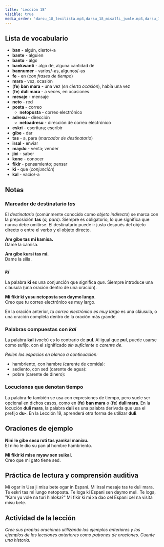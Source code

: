 ```yaml
---
title: 'Lección 18'
visible: true
media_order: 'darsu_18_lexilista.mp3,darsu_18_misalli_jumle.mp3,darsu_18_doxoli_abyasa.mp3'
---
```


## Lista de vocabulario

* **ban** - algún, cierto/-a
* **bante** - alguien
* **banto** - algo
* **bankwanti** - algo de, alguna cantidad de
* **bannumer** - varios/-as, algunos/-as
* **fe** - en (_con frases de tiempo_)
* **mara** - vez, ocasión
* (**fe**) **ban mara** - una vez (_en cierta ocasión_), había una vez
* (**fe**) **duli mara** - a veces, en ocasiones
* **mesaje** - mensaje
* **neto** - red
* **posta** - correo
     * **netoposta** - correo electrónico
* **adresu** - dirección
     * **netoadresu** - dirección de correo electrónico
* **eskri** - escritura; escribir
* **gibe** - dar
* **tas** - a, para (_marcador de destinatario_)
* **irsal** - enviar
* **maydo** - venta; vender
* **jixi** - saber 
* **kone** - conocer
* **fikir** - pensamiento; pensar
* **ki** - que (_conjunción_)
* **kal** - vacío/-a

## Notas
### Marcador de destinatario _tas_

El _destinatario_ (comúnmente conocido como _objeto indirecto_) se marca con la preposición **tas** (_a, para_). Siempre es obligatorio, lo que significa que nunca debe omitirse. El destinatario puede ir justo después del objeto directo o entre el verbo y el objeto directo.

**Am gibe tas mi kamisa.**  
Dame la camisa.

**Am gibe kursi tas mi.**  
Dame la silla.

### _ki_

La palabra **ki** es una conjunción que significa _que_. Siempre introduce una cláusula (una oración dentro de una oración).

**Mi fikir ki yusu netoposta sen daymo lungo.**  
Creo que tu correo electrónico es muy largo.

En la oración anterior, _tu correo electrónico es muy largo_ es una cláusula, o una oración completa dentro de la oración más grande.

### Palabras compuestas con _kal_

La palabra **kal** (_vacío_) es lo contrario de **pul**. Al igual que **pul**, puede usarse como sufijo, con el significado _sin suficiente_ o _carente de_.

_Rellen los espacios en blanco a continuación:_

* hambriento, con hambre (carente de comida):
* sediento, con sed (carente de agua):
* pobre (carente de dinero):

### Locuciones que denotan tiempo

La palabra **fe** también se usa con expresiones de tiempo, pero suele ser opcional en dichos casos, como en (**fe**) **ban mara** o (**fe**) **duli mara**. En la locución **duli mara**, la palabra **duli** es una palabra derivada que usa el prefijo **du-**. En la Lección 19, aprenderá otra forma de utilizar **duli**.

## Oraciones de ejemplo

**Nini le gibe sesu roti tas yamkal manixu.**  
El niño le dio su pan al hombre hambriento.

**Mi fikir ki misu myaw sen suikal.**  
Creo que mi gato tiene sed.

## Práctica de lectura y comprensión auditiva

Mi ogar in Usa ji misu bete ogar in Espani. Mi irsal mesaje tas te duli mara. Te eskri tas mi lungo netoposta. Te loga ki Espani sen daymo meli. Te loga, "Kam yu vole na turi hinloka?" Mi fikir ki mi xa dao cel Espani cel na visita misu bete.

## Actividad de la lección
 
_Cree sus propias oraciones utilizando los ejemplos anteriores y los ejemplos de las lecciones anteriores como patrones de oraciones. Cuente una historia._
